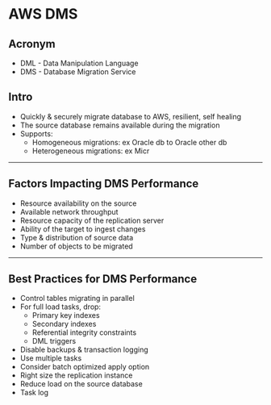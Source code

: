 # AWS DMS

## Acronym
* DML - Data Manipulation Language
* DMS - Database Migration Service

## Intro
* Quickly & securely migrate database to AWS, resilient, self healing
* The source database remains available during the migration
* Supports:
  * Homogeneous migrations: ex Oracle db to Oracle other db
  * Heterogeneous migrations: ex Micr

---

## Factors Impacting DMS Performance
* Resource availability on the source
* Available network throughput
* Resource capacity of the replication server
* Ability of the target to ingest changes
* Type & distribution of source data
* Number of objects to be migrated

---

## Best Practices for DMS Performance
* Control tables migrating in parallel
* For full load tasks, drop:
  * Primary key indexes
  * Secondary indexes
  * Referential integrity constraints
  * DML triggers
* Disable backups & transaction logging
* Use multiple tasks
* Consider batch optimized apply option
* Right size the replication instance
* Reduce load on the source database
* Task log
